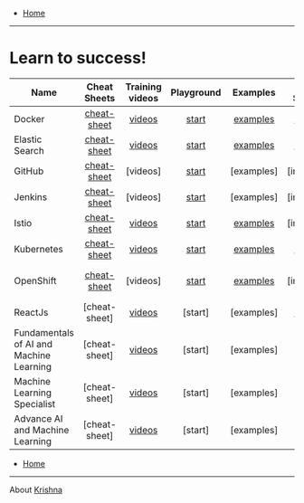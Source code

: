 - [Home](README.md)
***


# Learn to success!
| Name | Cheat Sheets | Training videos | Playground  | Examples | PC Setup |  eBook | 
| ------------- |:-------------:|:-------------:|:-------------:|:-------------:| -----:| -----:|
| Docker | [cheat-sheet](https://www.docker.com/sites/default/files/Docker_CheatSheet_08.09.2016_0.pdf) | [videos](https://youtu.be/kwsJIH5TGIg)  | [start](https://training.play-with-docker.com/ops-s1-hello/) | [examples](https://github.com/docker/labs/tree/master/developer-tools)  | [install](https://docs.docker.com/docker-for-mac/install/) |  eBook | 
| Elastic Search | [cheat-sheet](http://elasticsearch-cheatsheet.jolicode.com/) | [videos](https://www.elastic.co/videos) | [start](https://www.katacoda.com/courses/elasticsearch/playground) | [examples](https://github.com/elastic/examples)  | [install](https://www.elastic.co/guide/en/elasticsearch/reference/current/install-elasticsearch.html) |  eBook | 
| GitHub | [cheat-sheet](https://services.github.com/on-demand/downloads/github-git-cheat-sheet.pdf) | [videos] | [start](https://www.katacoda.com/courses/git) | [examples]  | [install] |  eBook | 
| Jenkins | [cheat-sheet](https://jenkins.io/user-handbook.pdf) | [videos] | [start](https://youtu.be/Lxd6JMMxuwo) | [examples]  | [install] |   eBook | 
| Istio | [cheat-sheet](https://istio.io/docs/reference/commands/istioctl/) | [videos](https://www.youtube.com/watch?v=gauOI0O9fRM) | [start](https://www.katacoda.com/courses/istio) | [examples](https://github.com/istio/istio/tree/master/samples)  | [install] |  eBook | 
| Kubernetes | [cheat-sheet](https://kubernetes.io/docs/reference/kubectl/cheatsheet/) | [videos](https://www.youtube.com/playlist?list=PLBAFXs0YjviLrsyydCzxWrIP_1-wkcSHS) | [start](https://training.play-with-kubernetes.com/kubernetes-workshop) | [examples](https://github.com/kubernetes/examples)  | [install](https://kubernetes.io/docs/tasks/tools/install-kubectl/#install-kubectl-binary-using-curl) |  eBook | 
| OpenShift | [cheat-sheet](http://design.jboss.org/redhatdeveloper/marketing/openshift_cheatsheet/cheatsheet/images/openshift_cheat_sheet_r3v1.pdf) | [videos] | [start](https://learn.openshift.com/introduction/getting-started/) | [examples](https://github.com/RedHatWorkshops/openshiftv3-workshop)  | [install] |  [Deploying to Openshift](https://assets.openshift.com/hubfs/pdfs/Deploying_to_OpenShift.pdf?hsLang=en-us&extIdCarryOver=true&sc_cid=701f2000001OH74AAG) | 
| ReactJs | [cheat-sheet] | [videos](https://www.lynda.com/learning-paths/Web/become-a-react-developer) | [start] | [examples] | [install](https://reactjs.org) |   eBook | 
|Fundamentals of AI and Machine Learning | [cheat-sheet] | [videos](https://www.lynda.com/learning-paths/IT/master-the-fundamentals-of-ai-and-machine-learning) | [start] | [examples] | [N/A] |   eBook | 
|Machine Learning Specialist | [cheat-sheet] | [videos](https://www.lynda.com/learning-paths/IT/become-a-machine-learning-specialist) | [start] | [examples] | [N/A] |   eBook | 
|Advance AI and Machine Learning | [cheat-sheet] | [videos](https://www.lynda.com/learning-paths/IT/advance-your-skills-in-ai-and-machine-learning) | [start] | [examples] | [N/A] |   eBook | 



<!--

|  | [cheat-sheet]() | [videos]() | [start]() | [examples]() | [install]() | 
|  | [cheat-sheet]() | [videos]() | [start]() | [examples]() | [install]() | 
|  | [cheat-sheet]() | [videos]() | [start]() | [examples]() | [install]() | 

-->

- [Home](README.md)
***



About [Krishna](https://www.linkedin.com/in/krishnamanchikalapudi/)



